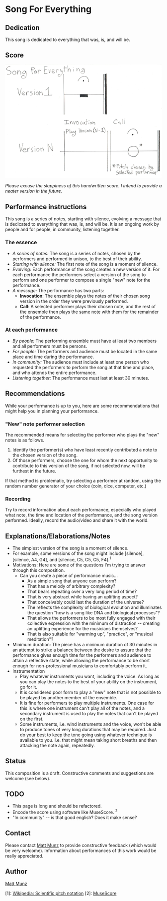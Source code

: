 
# Song For Everything

## Dedication

This song is dedicated to everything that was, is, and will be.

## Score

![Song for Everything score](SongForEverything.score.jpeg "Song for Everything score")

_Please excuse the sloppiness of this handwritten score. I intend to provide a neater version in the 
 future._

## Performance instructions

This song is a series of notes, starting with silence, evolving a message that is dedicated to everything that was, is, and will be. It is an ongoing work by people and for people, in community, listening together.
    
### The essence

* _A series of notes:_ The song is a series of notes, chosen by the performers and performed in unison, to the best of their ability.
* _Starting with silence:_ The first note of the song is a moment of silence.   
* _Evolving:_ Each performance of the song creates a new version of it. For each performance the performers select a version of the song to perform and one performer to compose a single "new" note for the performance.
* _A message:_ The performance has two parts:
  * **Invocation**: The ensemble plays the notes of their chosen song version in the order they were previously performed. 
  * **Call**: A selected performer plays their chosen note, and the rest of the ensemble then plays the same note with them for the remainder of the performance. 

### At each performance

* _By people:_ The performing ensemble must have at least two members and all performers must be persons.
* _For people:_ The performers and audience must be located in the same place and time during the performance. 
* _In community:_ The audience must include at least one person who requested the performers to perform the song 
  at that time and place, and who attends the entire performance.
* _Listening together:_ The performance must last at least 30 minutes. 

## Recommendations

While your performance is up to you, here are some recommendations that might help you in planning your performance.

### "New" note performer selection

The recommended means for selecting the performer who plays the "new" notes is as follows.

1. Identify the performer(s) who have least recently contributed a note to the chosen version of the song.
2. Of those performers, choose the one for whom the next opportunity to contribute to this version of the song, if not selected now, will be furthest in the future. 

If that method is problematic, try selecting a performer at random, using the random number generator of your choice (coin, dice, computer, etc.)  

### Recording

Try to record information about each performance, especially who played what note, the time and location of the performance, and the song version performed. Ideally, record the audio/video and share it with the world.
  
## Explanations/Elaborations/Notes

* The simplest version of the song is a moment of silence.
* For example, some versions of the song might include [silence], [silence, A4, G4], and [silence, C5, C5, C5, F4].<sup>1</sup>
* Motivations: Here are some of the questions I'm trying to answer through this composition.
  * Can you create a piece of performance music...
     * As a simple song that anyone can perform?
     * That has a melody of arbitrary complexity?
     * That bears repeating over a very long period of time?
     * That is very abstract while having an uplifting aspect?
     * That conceivably could last the duration of the universe?
     * The reflects the complexity of biological evolution and illuminates the question "how is a song like DNA and biological processes"?
     * That allows the performers to be most fully engaged with their collective expression with the minimum of distraction -- creating an uplifting experience for the musicians themselves?
     * That is also suitable for "warming up", "practice", or "musical meditation"?
* Minimum duration: The piece has a minimum duration of 30 minutes in an attempt to strike a balance between the desire to assure that the performance gives enough time for the performers and audience to attain a reflective state, while allowing the performance to be short enough for non-professional musicians to comfortably perform it.
* Instrumentation
  * Play whatever instruments you want, including the voice. As long as you can play the notes to the best of your ability on the instrument, go for it. 
  * It is considered poor form to play a "new" note that is not possible to be played by another member of the ensemble. 
  * It is fine for performers to play multiple instruments. One case for this is where one instrument can't play all of the notes, and a secondary instrument is used to play the notes that can't be played on the first. 
  * Some instruments, i.e. wind instruments and the voice, won't be able to produce tones of very long durations that may be required. Just do your best to keep the tone going using whatever technique is available to you. I.e. that might mean taking short breaths and then attacking the note again, repeatedly. 

## Status

This composition is a draft. Constructive comments and suggestions are welcome (see below). 

## TODO

* This page is long and should be refactored.
* Encode the score using software like MuseScore. <sup>2</sup>
* "In community" -- is that good english? Does it make sense?

## Contact

Please contact [Matt Munz](https://github.com/mattmunz) to provide constructive feedback (which would be very welcome). 
Information about performances of this work would be really appreciated. 

## Author

[Matt Munz](https://github.com/mattmunz)

[1]: [Wikipedia: Scientific pitch notation](https://en.wikipedia.org/wiki/Scientific_pitch_notation)
[2]: [MuseScore](https://musescore.org)

